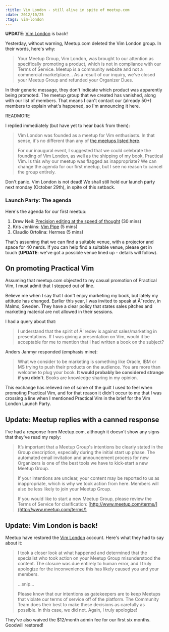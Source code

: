 ```yaml
--- 
:title: Vim London - still alive in spite of meetup.com
:date: 2012/10/25
:tags: vim-london
---
```


**UPDATE**: [Vim London](http://www.meetup.com/Vim-London/) is back!

Yesterday, without warning, Meetup.com deleted the Vim London group. In their words, here's why:

> Your Meetup Group, Vim London, was brought to our attention as specifically promoting a product, which is not in compliance with our Terms of Service. Meetup is a community website and not a commercial marketplace... As a result of our inquiry, we've closed your Meetup Group and refunded your Organizer Dues.

In their generic message, they don't indicate which product was apparently being promoted. The meetup group that we created has vanished, along with our list of members. That means I can't contact our (already 50+) members to explain what's happened, so I'm announcing it here.

READMORE

I replied immediately (but have yet to hear back from them):

> Vim London was founded as a meetup for Vim enthusiasts. In that sense, it's no different than any of [the meetups listed here](http://vim.meetup.com/).
> 
> For our inaugural event, I suggested that we could celebrate the founding of Vim London, as well as the shipping of my book, Practical Vim. Is this why our meetup was flagged as inappropriate? We can change the agenda for our first meetup, but I see no reason to cancel the group entirely.

Don't panic. Vim London is not dead! We shall still hold our launch party next monday (October 29th), in spite of this setback.

### Launch Party: The agenda

Here's the agenda for our first meetup:

1. Drew Neil: [Precision editing at the speed of thought](http://oredev.org/2012/sessions/vim--precision-editing-at-the-speed-of-thought) (30 mins)
2. Kris Jenkins: [Vim Pipe](https://github.com/krisajenkins/vim-pipe) (5 mins)
3. Claudio Ortolina: Hermes (5 mins)

That's assuming that we can find a suitable venue, with a projector and space for 40 nerds. If you can help find a suitable venue, please get in touch (**UPDATE**: we've got a possible venue lined up - details will follow).

## On promoting Practical Vim

Assuming that meetup.com objected to my casual promotion of Practical Vim, I must admit that I stepped out of line.

Believe me when I say that I don't enjoy marketing my book, but lately my attitude has changed. Earlier this year, I was invited to speak at Ã˜redev, in Malmo, Sweden. They have a clear policy that states sales pitches and marketing material are not allowed in their sessions.

I had a query about that:

> I understand that the spirit of Ã˜redev is against sales/marketing in presentations. If I was giving a presentation on Vim, would it be acceptable for me to mention that I had written a book on the subject?

Anders Janmyr responded (emphasis mine):

> What we consider to be marketing is something like Oracle, IBM or MS trying to push their products on the audience. You are more than welcome to plug your book. **It would probably be considered strange if you didn't**. Books are knowledge sharing in my opinion.

This exchange has relieved me of some of the guilt I used to feel when promoting Practical Vim, and for that reason it didn't occur to me that I was crossing a line when I mentioned Practical Vim in the brief for the Vim London Launch Party.

## Update: Meetup replies with a canned response

I've had a response from Meetup.com, although it doesn't show any signs that they've read my reply:

> It’s important that a Meetup Group's intentions be clearly stated in the Group description, especially during the initial start up phase. The automated email invitation and announcement process for new Organizers is one of the best tools we have to kick-start a new Meetup Group.
> 
> If your intentions are unclear, your content may be reported to us as inappropriate, which is why we took action from here. Members will also be less likely to join your Meetup Group.
> 
> If you would like to start a new Meetup Group, please review the Terms of Service for clarification:
> [http://www.meetup.com/terms/](http://www.meetup.com/terms/)

## Update: Vim London is back!

Meetup have restored the [Vim London][vl] account. Here's what they had to say about it:

> I took a closer look at what happened and determined that the specialist who took action on your Meetup Group misunderstood the content. The closure was due entirely to human error, and I truly apologize for the inconvenience this has likely caused you and your members.
>
> ...snip...
>
> Please know that our intentions as gatekeepers are to keep Meetups that violate our terms of service off of the platform. The Community Team does their best to make these decisions as carefully as possible. In this case, we did not. Again, I truly apologize!

They've also waived the $12/month admin fee for our first six months. Goodwill restored!

[vl]: http://www.meetup.com/Vim-London/
